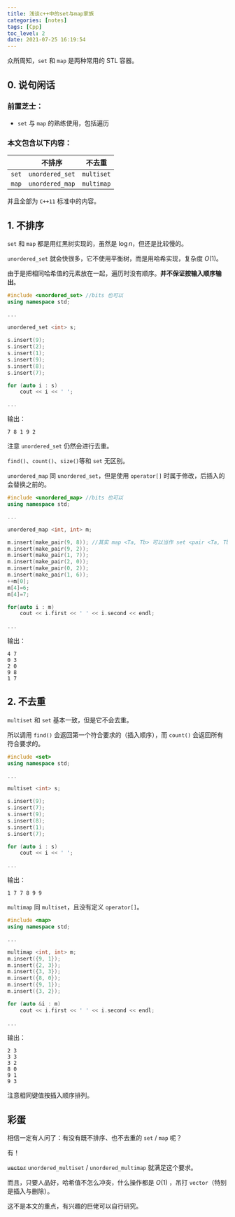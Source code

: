 ```yaml
---
title: 浅谈c++中的set与map家族
categories: [notes]
tags: [Cpp]
toc_level: 2
date: 2021-07-25 16:19:54
---
```


众所周知，`set` 和 `map` 是两种常用的 STL 容器。

<!--more-->

## 0. 说句闲话

### 前置芝士：

- `set` 与 `map` 的熟练使用，包括遍历

### 本文包含以下内容：

| |不排序|不去重|
|---|---|---|
|`set`|`unordered_set`|`multiset`|
|`map`|`unordered_map`|`multimap`|

并且全部为 `C++11` 标准中的内容。

## 1. 不排序

`set` 和 `map` 都是用红黑树实现的，虽然是 $\log n$，但还是比较慢的。

`unordered_set` 就会快很多，它不使用平衡树，而是用哈希实现，复杂度 $O(1)$。

由于是把相同哈希值的元素放在一起，遍历时没有顺序。**并不保证按输入顺序输出**。

```c++
#include <unordered_set> //bits 也可以
using namespace std;

...

unordered_set <int> s;
 
s.insert(9);
s.insert(2);
s.insert(1);
s.insert(9);
s.insert(8);
s.insert(7);

for (auto i : s)
	cout << i << ' ';

...
```
输出：
```
7 8 1 9 2
```
注意 `unordered_set` 仍然会进行去重。

`find()`、`count()`、`size()`等和 `set` 无区别。

`unordered_map` 同 `unordered_set`，但是使用 `operator[]` 时属于修改，后插入的会替换之前的。

```c++
#include <unordered_map> //bits 也可以
using namespace std;

...

unordered_map <int, int> m;

m.insert(make_pair(9, 8)); //其实 map <Ta, Tb> 可以当作 set <pair <Ta, Tb> >
m.insert(make_pair(9, 2));
m.insert(make_pair(1, 7));
m.insert(make_pair(2, 0));
m.insert(make_pair(0, 2));
m.insert(make_pair(1, 6));
++m[0];
m[4]=6;
m[4]=7;

for(auto i : m)
    cout << i.first << ' ' << i.second << endl;
    
...

```
输出：
```
4 7
0 3
2 0
9 8
1 7
```

## 2. 不去重

`multiset` 和 `set` 基本一致，但是它不会去重。

所以调用 `find()` 会返回第一个符合要求的（插入顺序），而 `count()` 会返回所有符合要求的。

```c++
#include <set>
using namespace std;

...

multiset <int> s;

s.insert(9);
s.insert(7);
s.insert(9);
s.insert(8);
s.insert(1);
s.insert(7);

for (auto i : s)
    cout << i << ' ';

...

```
输出：
```
1 7 7 8 9 9
```

`multimap` 同 `multiset`，且没有定义 `operator[]`。

```c++
#include <map>
using namespace std;

...

multimap <int, int> m;
m.insert({9, 1});
m.insert({2, 3});
m.insert({3, 3});
m.insert({8, 0});
m.insert({9, 1});
m.insert({3, 2});

for (auto &i : m)
    cout << i.first << ' ' << i.second << endl;
    
...
```
输出：
```
2 3
3 3
3 2
8 0
9 1
9 3
```
注意相同键值按插入顺序排列。

## 彩蛋

相信一定有人问了：有没有既不排序、也不去重的 `set` / `map` 呢？

有！

~~`vector`~~ `unordered_multiset` / `unordered_multimap` 就满足这个要求。

而且，只要人品好，哈希值不怎么冲突，什么操作都是 $O(1)$ ，吊打 `vector`（特别是插入与删除）。

这不是本文的重点，有兴趣的巨佬可以自行研究。
